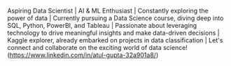 Aspiring Data Scientist | AI & ML Enthusiast | Constantly exploring the power of data | Currently pursuing a Data Science course, diving deep into SQL, Python, PowerBI, and Tableau | Passionate about leveraging technology to drive meaningful insights and make data-driven decisions | 
Kaggle explorer, already embarked on projects in data classification | Let's connect and collaborate on the exciting world of data science! (https://www.linkedin.com/in/atul-gupta-32a901a8/)
<!---
Atul-Gup/Atul-Gup is a ✨ special ✨ repository because its `README.md` (this file) appears on your GitHub profile.
You can click the Preview link to take a look at your changes.
--->
